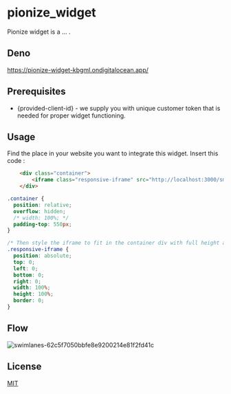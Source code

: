 # pionize_widget

Pionize widget is a ... .

## Deno 
https://pionize-widget-kbgml.ondigitalocean.app/

## Prerequisites

- {provided-client-id} - we supply you with unique customer token that is needed for proper widget functioning.

## Usage

Find the place in your website you want to integrate this widget. 
Insert this code : 

```html
    <div class="container">
        <iframe class="responsive-iframe" src="http://localhost:3000/smarthome-finden/widget/{provided-client-id}"></iframe>
    </div>
```

``` css
.container {
  position: relative;
  overflow: hidden;
  /* width: 100%; */
  padding-top: 550px; 
}

/* Then style the iframe to fit in the container div with full height and width */
.responsive-iframe {
  position: absolute;
  top: 0;
  left: 0;
  bottom: 0;
  right: 0;
  width: 100%;
  height: 100%;
  border: 0;
}
```

## Flow 

![swimlanes-62c5f7050bbfe8e9200214e81f2fd41c](https://user-images.githubusercontent.com/55086326/128915276-98f2d7d3-9feb-43c6-b872-b2a21ec45435.png)

## License
[MIT](https://choosealicense.com/licenses/mit/)
